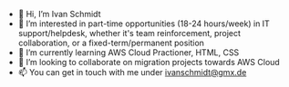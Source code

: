 - 👋 Hi, I’m Ivan Schmidt
- 👀 I’m interested in part-time opportunities (18-24 hours/week) in IT support/helpdesk, whether it's team reinforcement, project collaboration, or a fixed-term/permanent position
- 🌱 I’m currently learning AWS Cloud Practioner, HTML, CSS
- 💞️ I’m looking to collaborate on migration projects towards AWS Cloud
- 📫 You can get in touch with me under ivanschmidt@gmx.de

<!---
SchmidtIvan/SchmidtIvan is a ✨ special ✨ repository because its `README.md` (this file) appears on your GitHub profile.
You can click the Preview link to take a look at your changes.
--->
